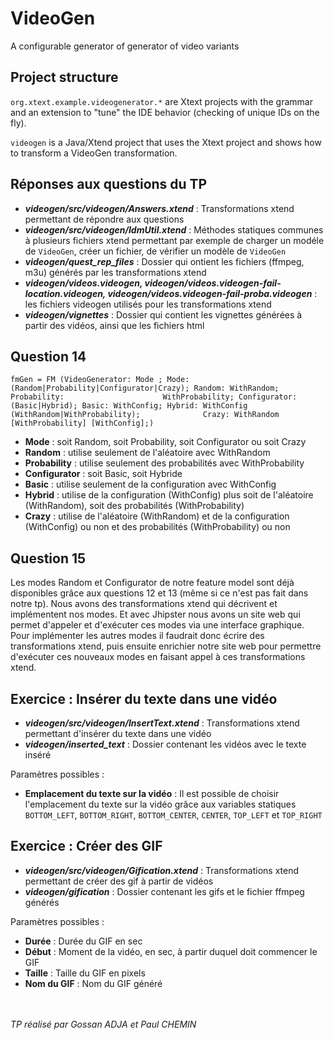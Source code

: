 # VideoGen

A configurable generator of generator of video variants 

## Project structure

`org.xtext.example.videogenerator.*` are Xtext projects with the grammar and an extension to "tune" the IDE behavior (checking of unique IDs on the fly). 

`videogen` is a Java/Xtend project that uses the Xtext project and shows how to transform a VideoGen transformation.  


## Réponses aux questions du TP
* **_videogen/src/videogen/Answers.xtend_** : Transformations xtend permettant de répondre aux questions
* **_videogen/src/videogen/IdmUtil.xtend_** : Méthodes statiques communes à plusieurs fichiers xtend permettant par exemple de charger un modéle de `VideoGen`, créer un fichier, de vérifier un modèle de `VideoGen`
* **_videogen/quest_rep_files_** : Dossier qui ontient les fichiers (ffmpeg, m3u) générés par les transformations xtend
* **_videogen/videos.videogen, videogen/videos.videogen-fail-location.videogen, videogen/videos.videogen-fail-proba.videogen_** : les fichiers videogen utilisés pour les transformations xtend
* **_videogen/vignettes_** : Dossier qui contient les vignettes générées à partir des vidéos, ainsi que les fichiers html

## Question 14

`fmGen = FM (VideoGenerator: Mode ; Mode: (Random|Probability|Configurator|Crazy); Random: WithRandom; Probability:                      WithProbability; Configurator: (Basic|Hybrid); Basic: WithConfig; Hybrid: WithConfig (WithRandom|WithProbability);              Crazy: WithRandom [WithProbability] [WithConfig];)`

* **Mode** : soit Random, soit Probability, soit Configurator ou soit Crazy
* **Random** : utilise seulement de l'aléatoire avec WithRandom
* **Probability** : utilise seulement des probabilités avec WithProbability
* **Configurator** : soit Basic, soit Hybride
* **Basic** : utilise seulement de la configuration avec WithConfig
* **Hybrid** : utilise de la configuration (WithConfig) plus soit de l'aléatoire (WithRandom), soit des probabilités (WithProbability)
* **Crazy** : utilise de l'aléatoire (WithRandom) et de la configuration (WithConfig) ou non et des probabilités (WithProbability) ou non

## Question 15

Les modes Random et Configurator de notre feature model sont déjà disponibles grâce aux questions 12 et 13 (même si ce n'est pas fait dans notre tp). Nous avons des transformations xtend qui décrivent et implémentent nos modes. Et avec Jhipster nous avons un site web qui permet d'appeler et d'exécuter ces modes via une interface graphique.<br>
Pour implémenter les autres modes il faudrait donc écrire des transformations xtend, puis ensuite enrichier notre site web pour permettre d'exécuter ces nouveaux modes en faisant appel à ces transformations xtend.

## Exercice : Insérer du texte dans une vidéo

* **_videogen/src/videogen/InsertText.xtend_** : Transformations xtend permettant d'insérer du texte dans une vidéo
* **_videogen/inserted_text_** : Dossier contenant les vidéos avec le texte inséré

Paramètres possibles : 
* **Emplacement du texte sur la vidéo** : Il est possible de choisir l'emplacement du texte sur la vidéo grâce aux variables statiques `BOTTOM_LEFT`, `BOTTOM_RIGHT`, `BOTTOM_CENTER`, `CENTER`, `TOP_LEFT` et `TOP_RIGHT`

## Exercice : Créer des GIF

* **_videogen/src/videogen/Gification.xtend_** : Transformations xtend permettant de créer des gif à partir de vidéos
* **_videogen/gification_** : Dossier contenant les gifs et le fichier ffmpeg générés

Paramètres possibles : 
* **Durée** : Durée du GIF en sec
* **Début** : Moment de la vidéo, en sec, à partir duquel doit commencer le GIF
* **Taille** : Taille du GIF en pixels
* **Nom du GIF** : Nom du GIF généré


<br><br>*TP réalisé par Gossan ADJA et Paul CHEMIN*
